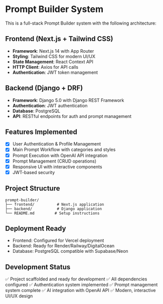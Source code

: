 # Prompt Builder System

This is a full-stack Prompt Builder system with the following architecture:

## Frontend (Next.js + Tailwind CSS)
- **Framework**: Next.js 14 with App Router
- **Styling**: Tailwind CSS for modern UI/UX
- **State Management**: React Context API
- **HTTP Client**: Axios for API calls
- **Authentication**: JWT token management

## Backend (Django + DRF)
- **Framework**: Django 5.0 with Django REST Framework
- **Authentication**: JWT authentication
- **Database**: PostgreSQL
- **API**: RESTful endpoints for auth and prompt management

## Features Implemented
- [x] User Authentication & Profile Management
- [x] Main Prompt Workflow with categories and styles
- [x] Prompt Execution with OpenAI API integration
- [x] Prompt Management (CRUD operations)
- [x] Responsive UI with interactive components
- [x] JWT-based security

## Project Structure
```
prompt-builder/
├── frontend/          # Next.js application
├── backend/           # Django application
└── README.md         # Setup instructions
```

## Deployment Ready
- Frontend: Configured for Vercel deployment
- Backend: Ready for Render/Railway/DigitalOcean
- Database: PostgreSQL compatible with Supabase/Neon

## Development Status
✅ Project scaffolded and ready for development
✅ All dependencies configured
✅ Authentication system implemented
✅ Prompt management system complete
✅ AI integration with OpenAI API
✅ Modern, interactive UI/UX design
